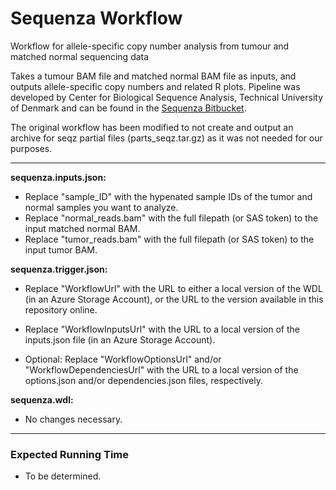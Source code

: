 # Sequenza Workflow
Workflow for allele-specific copy number analysis from tumour and matched normal sequencing data 

Takes a tumour BAM file and matched normal BAM file as inputs, and outputs allele-specific copy numbers and related R plots. Pipeline was developed by Center for Biological Sequence Analysis, Technical University of Denmark and can be found in the [Sequenza Bitbucket](https://sequenzatools.bitbucket.io/#/home).

The original workflow has been modified to not create and output an archive for seqz partial files (parts_seqz.tar.gz) as it was not needed for our purposes. 

---

**sequenza.inputs.json:** 

* Replace "sample_ID" with the hypenated sample IDs of the tumor and normal samples you want to analyze.
* Replace "normal_reads.bam" with the full filepath (or SAS token) to the input matched normal BAM.
* Replace "tumor_reads.bam" with the full filepath (or SAS token) to the input tumor BAM.

**sequenza.trigger.json:**

* Replace "WorkflowUrl" with the URL to either a local version of the WDL (in an Azure Storage Account), or the URL to the version available in this repository online.

* Replace "WorkflowInputsUrl" with the URL to a local version of the inputs.json file (in an Azure Storage Account).

* Optional: Replace "WorkflowOptionsUrl" and/or "WorkflowDependenciesUrl" with the URL to a local version of the options.json and/or dependencies.json files, respectively.

**sequenza.wdl:**

* No changes necessary.

---

### Expected Running Time
* To be determined. 
